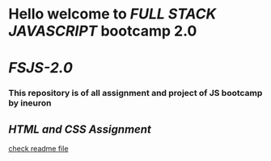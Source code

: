 # Hello welcome to _**FULL STACK JAVASCRIPT**_ bootcamp 2.0
#  _**FSJS-2.0**_ 

<h3> This repository is of all assignment and project of JS bootcamp by <b>ineuron</b></h3>

## _**HTML and CSS Assignment**_
[check readme file](./HTML%20and%20CSS/README.md)
